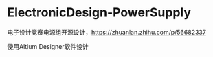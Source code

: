 # ElectronicDesign-PowerSupply

电子设计竞赛电源组开源设计，https://zhuanlan.zhihu.com/p/56682337

使用Altium Designer软件设计
